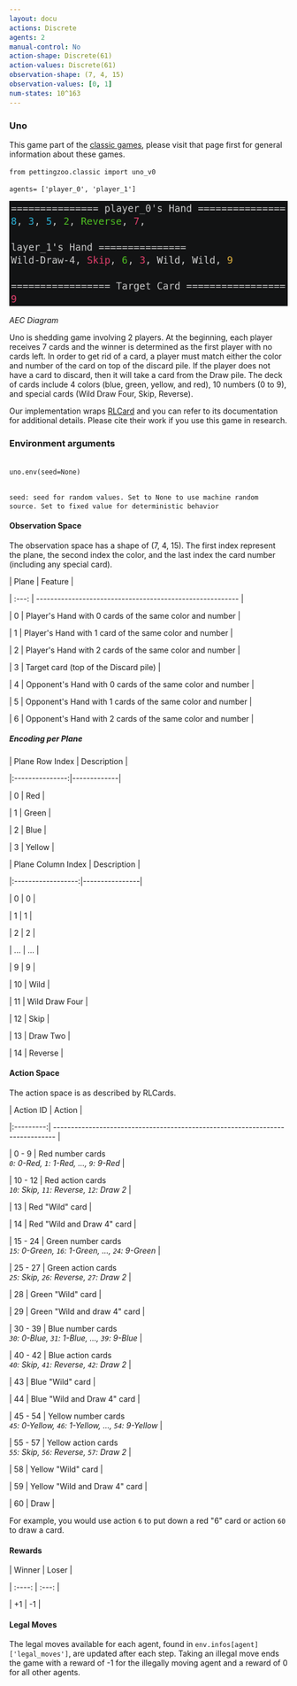 ```yaml
---
layout: docu
actions: Discrete
agents: 2
manual-control: No
action-shape: Discrete(61)
action-values: Discrete(61)
observation-shape: (7, 4, 15)
observation-values: [0, 1]
num-states: 10^163
---
```



### Uno



This game part of the [classic games](../classic), please visit that page first for general information about these games.





`from pettingzoo.classic import uno_v0`



`agents= ['player_0', 'player_1']`



![](classic_uno.gif)



*AEC Diagram*



Uno is shedding game involving 2 players. At the beginning, each player receives 7 cards and the winner is determined as the first player with no cards left. In order to get rid of a card, a player must match either the color and number of the card on top of the discard pile. If the player does not have a card to discard, then it will take a card from the Draw pile. The deck of cards include 4 colors (blue, green, yellow, and red), 10 numbers (0 to 9), and special cards (Wild Draw Four, Skip, Reverse).



Our implementation wraps [RLCard](http://rlcard.org/games.html#uno) and you can refer to its documentation for additional details. Please cite their work if you use this game in research.





### Environment arguments



```

uno.env(seed=None)

```



```

seed: seed for random values. Set to None to use machine random source. Set to fixed value for deterministic behavior

```



#### Observation Space



The observation space has a shape of (7, 4, 15). The first index represent the plane, the second index the color, and the last index the card number (including any special card).



| Plane | Feature                                                   |

| :---: | --------------------------------------------------------- |

| 0     | Player's Hand with 0 cards of the same color and number   |

| 1     | Player's Hand with 1 card of the same color and number    |

| 2     | Player's Hand with 2 cards of the same color and number   |

| 3     | Target card (top of the Discard pile)                     |

| 4     | Opponent's Hand with 0 cards of the same color and number |

| 5     | Opponent's Hand with 1 cards of the same color and number |

| 6     | Opponent's Hand with 2 cards of the same color and number |



##### Encoding per Plane



| Plane Row Index | Description |

|:---------------:|-------------|

|        0        | Red         |

|        1        | Green       |

|        2        | Blue        |

|        3        | Yellow      |



| Plane Column Index | Description    |

|:------------------:|----------------|

|        0           | 0              |

|        1           | 1              |

|        2           | 2              |

|       ...          | ...            |

|        9           | 9              |

|        10          | Wild           |

|        11          | Wild Draw Four |

|        12          | Skip           |

|        13          | Draw Two       |

|        14          | Reverse        |



#### Action Space



The action space is as described by RLCards.



| Action ID |                                     Action                                     |

|:---------:| ------------------------------------------------------------------------------ |

|  0 - 9    | Red number cards<br>_`0`: 0-Red, `1`: 1-Red, ..., `9`: 9-Red_                  |

| 10 - 12   | Red action cards<br>_`10`: Skip, `11`: Reverse, `12`: Draw 2_                  |

|     13    | Red "Wild" card                                                                |

|     14    | Red "Wild and Draw 4" card                                                     |

| 15 - 24   | Green number cards<br>_`15`: 0-Green, `16`: 1-Green, ..., `24`: 9-Green_       |

| 25 - 27   | Green action cards<br>_`25`: Skip, `26`: Reverse, `27`: Draw 2_                |

|     28    | Green "Wild" card                                                              |

|     29    | Green "Wild and draw 4" card                                                   |

| 30 - 39   | Blue number cards<br>_`30`: 0-Blue, `31`: 1-Blue, ..., `39`: 9-Blue_           |

| 40 - 42   | Blue action cards<br>_`40`: Skip, `41`: Reverse, `42`: Draw 2_                 |

|     43    | Blue "Wild" card                                                               |

|     44    | Blue "Wild and Draw 4" card                                                    |

| 45 - 54   | Yellow number cards<br>_`45`: 0-Yellow, `46`: 1-Yellow, ..., `54`: 9-Yellow_   |

| 55 - 57   | Yellow action cards<br>_`55`: Skip, `56`: Reverse, `57`: Draw 2_               |

|     58    | Yellow "Wild" card                                                             |

|     59    | Yellow "Wild and Draw 4" card                                                  |

|     60    | Draw                                                                           |



For example, you would use action `6` to put down a red "6" card or action `60` to draw a card.



#### Rewards



| Winner | Loser |

| :----: | :---: |

| +1     | -1    |



#### Legal Moves



The legal moves available for each agent, found in `env.infos[agent]['legal_moves']`, are updated after each step. Taking an illegal move ends the game with a reward of -1 for the illegally moving agent and a reward of 0 for all other agents.
